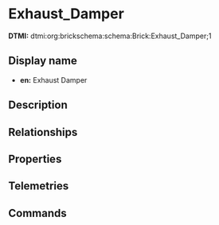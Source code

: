 # Exhaust_Damper
**DTMI:** dtmi:org:brickschema:schema:Brick:Exhaust_Damper;1
## Display name
- **en:** Exhaust Damper
## Description
## Relationships
## Properties
## Telemetries
## Commands

